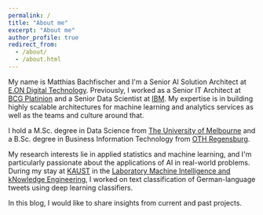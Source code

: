 ```yaml
---
permalink: /
title: "About me"
excerpt: "About me"
author_profile: true
redirect_from: 
  - /about/
  - /about.html
---
```


My name is Matthias Bachfischer and I'm a Senior AI Solution Architect at [E.ON Digital Technology](https://www.eon.com/). Previously, I worked as a Senior IT Architect at [BCG Platinion](https://www.bcgplatinion.com/) and a Senior Data Scientist at [IBM](https://www.ibm.com/us-en).
My expertise is in building highly scalable architectures for machine learning and analytics services as well as the teams and culture around that.


I hold a M.Sc. degree in Data Science from [The University of Melbourne](https://www.unimelb.edu.au) and a B.Sc. degree in Business Information Technology from [OTH Regensburg](https://www.oth-regensburg.de/).


My research interests lie in applied statistics and machine learning, and I'm particularly passionate about the applications of AI in real-world problems. During my stay at [KAUST](https://www.kaust.edu.sa/) in the [Laboratory Machine Intelligence and kNowledge Engineering](https://cemse.kaust.edu.sa/mine), I worked on text classification of German-language tweets using deep learning classifiers.  

In this blog, I would like to share insights from current and past projects.